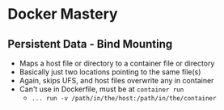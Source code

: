 # Docker Mastery

## Persistent Data - Bind Mounting

- Maps a host file or directory to a container file or directory
- Basically just two locations pointing to the same file(s)
- Again, skips UFS, and host files overwrite any in container
- Can't use in Dockerfile, must be at `container run`
  - `... run -v /path/in/the/host:/path/in/the/container`
